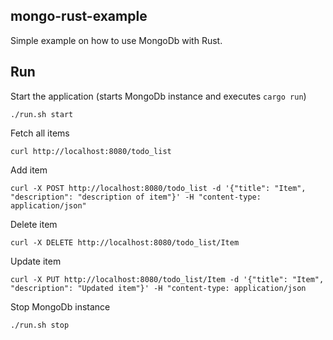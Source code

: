 ## mongo-rust-example 

Simple example on how to use MongoDb with Rust.

## Run

Start the application (starts MongoDb instance and executes `cargo run`)
```
./run.sh start
```

Fetch all items
```
curl http://localhost:8080/todo_list
```

Add item
```
curl -X POST http://localhost:8080/todo_list -d '{"title": "Item", "description": "description of item"}' -H "content-type: application/json"
```

Delete item
```
curl -X DELETE http://localhost:8080/todo_list/Item
```

Update item
```
curl -X PUT http://localhost:8080/todo_list/Item -d '{"title": "Item", "description": "Updated item"}' -H "content-type: application/json
```
Stop MongoDb instance
```
./run.sh stop
```
